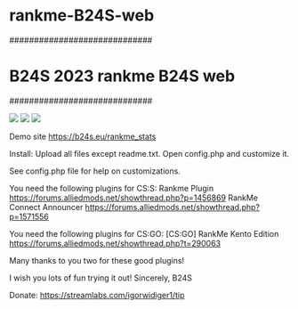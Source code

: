 # rankme-B24S-web
 #############################
# B24S 2023 rankme B24S web #
#############################

<img src="https://b24s.eu/images/dashboard.jpg">

<img src="https://b24s.eu/images/players.jpg">

<img src="https://b24s.eu/images/ranks.jpg">

Demo site https://b24s.eu/rankme_stats

Install:  Upload all files except readme.txt.
          Open config.php and customize it.

See config.php file for help on customizations.

You need the following plugins for CS:S: Rankme Plugin https://forums.alliedmods.net/showthread.php?p=1456869
                                         RankMe Connect Announcer https://forums.alliedmods.net/showthread.php?p=1571556


You need the following plugins for CS:GO:  [CS:GO] RankMe Kento Edition https://forums.alliedmods.net/showthread.php?t=290063

Many thanks to you two for these good plugins!


I wish you lots of fun trying it out!
Sincerely, B24S

Donate: https://streamlabs.com/igorwidiger1/tip
